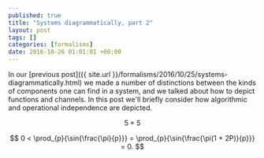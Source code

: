 ```yaml
---
published: true
title: "Systems diagrammatically, part 2"
layout: post
tags: []
categories: [formalisms]
date: 2016-10-26 01:01:01 +00:00
---
```

In our [previous post]({{ site.url }}/formalisms/2016/10/25/systems-diagrammatically.html) we made a number of distinctions between the kinds of components one can find in a system, and we talked about how to depict functions and channels. In this post we'll briefly consider how algorithmic and operational independence are depicted.

$$
5 + 5
$$

$$
0 < \prod_{p}{\sin{\frac{\pi}{p}}} = \prod_{p}{\sin{\frac{\pi(1 + 2P)}{p}}} = 0.
$$
